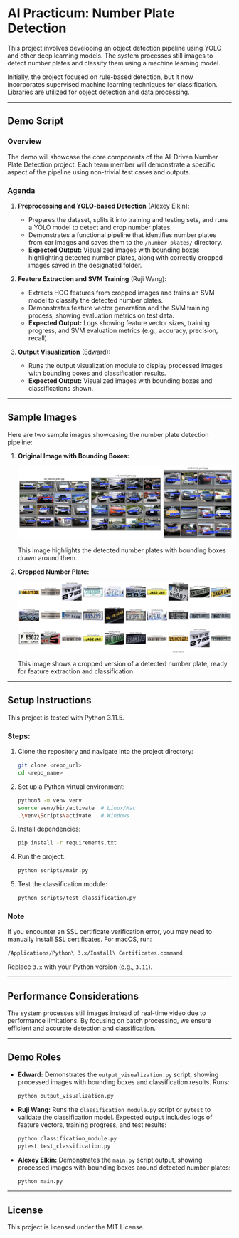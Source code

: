 # AI Practicum: Number Plate Detection

This project involves developing an object detection pipeline using YOLO and other deep learning models. The system processes still images to detect number plates and classify them using a machine learning model.

Initially, the project focused on rule-based detection, but it now incorporates supervised machine learning techniques for classification. Libraries are utilized for object detection and data processing.

---

## Demo Script

### Overview
The demo will showcase the core components of the AI-Driven Number Plate Detection project. Each team member will demonstrate a specific aspect of the pipeline using non-trivial test cases and outputs.

### Agenda

1. **Preprocessing and YOLO-based Detection** (Alexey Elkin):
   - Prepares the dataset, splits it into training and testing sets, and runs a YOLO model to detect and crop number plates.
   - Demonstrates a functional pipeline that identifies number plates from car images and saves them to the `/number_plates/` directory.
   - **Expected Output:** Visualized images with bounding boxes highlighting detected number plates, along with correctly cropped images saved in the designated folder.

2. **Feature Extraction and SVM Training** (Ruji Wang):
   - Extracts HOG features from cropped images and trains an SVM model to classify the detected number plates.
   - Demonstrates feature vector generation and the SVM training process, showing evaluation metrics on test data.
   - **Expected Output:** Logs showing feature vector sizes, training progress, and SVM evaluation metrics (e.g., accuracy, precision, recall).

3. **Output Visualization** (Edward):
   - Runs the output visualization module to display processed images with bounding boxes and classification results.
   - **Expected Output:** Visualized images with bounding boxes and classifications shown.

---

## Sample Images

Here are two sample images showcasing the number plate detection pipeline:

1. **Original Image with Bounding Boxes:**

   ![Sample Image 1](number_plate_1.png)

   This image highlights the detected number plates with bounding boxes drawn around them.

2. **Cropped Number Plate:**

   ![Sample Image 2](number_plate_2.png)

   This image shows a cropped version of a detected number plate, ready for feature extraction and classification.

---

## Setup Instructions

This project is tested with Python 3.11.5.

### Steps:

1. Clone the repository and navigate into the project directory:
   ```bash
   git clone <repo_url>
   cd <repo_name>
   ```

2. Set up a Python virtual environment:
   ```bash
   python3 -m venv venv
   source venv/bin/activate  # Linux/Mac
   .\venv\Scripts\activate   # Windows
   ```

3. Install dependencies:
   ```bash
   pip install -r requirements.txt
   ```

4. Run the project:
   ```bash
   python scripts/main.py
   ```

5. Test the classification module:
   ```bash
   python scripts/test_classification.py
   ```

### Note
If you encounter an SSL certificate verification error, you may need to manually install SSL certificates. For macOS, run:
```bash
/Applications/Python\ 3.x/Install\ Certificates.command
```
Replace `3.x` with your Python version (e.g., `3.11`).

---

## Performance Considerations

The system processes still images instead of real-time video due to performance limitations. By focusing on batch processing, we ensure efficient and accurate detection and classification.

---

## Demo Roles

- **Edward:** Demonstrates the `output_visualization.py` script, showing processed images with bounding boxes and classification results. Runs:
  ```bash
  python output_visualization.py
  ```

- **Ruji Wang:** Runs the `classification_module.py` script or `pytest` to validate the classification model. Expected output includes logs of feature vectors, training progress, and test results:
  ```bash
  python classification_module.py
  pytest test_classification.py
  ```

- **Alexey Elkin:** Demonstrates the `main.py` script output, showing processed images with bounding boxes around detected number plates:
  ```bash
  python main.py
  ```

---

## License

This project is licensed under the MIT License.

